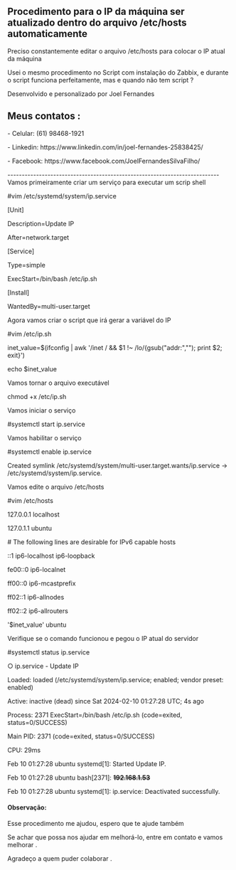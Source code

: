 <h2>Procedimento para o IP da máquina ser atualizado dentro do arquivo /etc/hosts automaticamente </h2>

<p>Preciso constantemente editar o arquivo /etc/hosts para colocar o IP atual da máquina</p>
<p>Usei o mesmo procedimento no Script com instalação do Zabbix, e durante o script funciona perfeitamente, mas e quando não tem script ?</p>

<p>Desenvolvido e personalizado por Joel Fernandes</p>
<h2>Meus contatos :</h2>
<p>- Celular:  (61) 98468-1921</p>
<p>- Linkedin: https://www.linkedin.com/in/joel-fernandes-25838425/</p>
<p>- Facebook: https://www.facebook.com/JoelFernandesSilvaFilho/</p>
--------------------------------------------------------------------------
Vamos primeiramente criar um serviço para executar um scrip shell
<p>#vim /etc/systemd/system/ip.service</p>
<p>[Unit]</p>
<p>Description=Update IP</p>
<p>After=network.target</p>

<p>[Service]</p>
<p>Type=simple</p>
<p>ExecStart=/bin/bash /etc/ip.sh</p>

<p>[Install]</p>
<p>WantedBy=multi-user.target</p>

Agora vamos criar o script que irá gerar a variável do IP
<p>#vim /etc/ip.sh</p>
<p>inet_value=$(ifconfig | awk '/inet / && $1 !~ /lo/{gsub("addr:",""); print $2; exit}')</p>
<p>echo $inet_value</p>

<p>Vamos tornar o arquivo executável</p>
<p>chmod +x /etc/ip.sh</p>

Vamos iniciar o serviço
<p>#systemctl start ip.service</p>

Vamos habilitar o serviço 
<p>#systemctl enable ip.service</p>
<p>Created symlink /etc/systemd/system/multi-user.target.wants/ip.service → /etc/systemd/system/ip.service.</p>

Vamos edite o arquivo /etc/hosts
<p>#vim /etc/hosts</p>
<p>127.0.0.1 localhost</p>
<p>127.0.1.1 ubuntu</p>

<p># The following lines are desirable for IPv6 capable hosts</p>
<p>::1     ip6-localhost ip6-loopback</p>
<p>fe00::0 ip6-localnet</p>
<p>ff00::0 ip6-mcastprefix</p>
<p>ff02::1 ip6-allnodes</p>
<p>ff02::2 ip6-allrouters</p>

<p>'$inet_value'   ubuntu</p>

Verifique se o comando funcionou e pegou o IP atual do servidor
<p>#systemctl status ip.service</p>
<p>○ ip.service - Update IP</p>
<p>     Loaded: loaded (/etc/systemd/system/ip.service; enabled; vendor preset: enabled)</p>
<p>     Active: inactive (dead) since Sat 2024-02-10 01:27:28 UTC; 4s ago</p>
<p>    Process: 2371 ExecStart=/bin/bash /etc/ip.sh (code=exited, status=0/SUCCESS)</p>
<p>   Main PID: 2371 (code=exited, status=0/SUCCESS)</p>
<p>        CPU: 29ms</p>

<p>Feb 10 01:27:28 ubuntu systemd[1]: Started Update IP.</p>
<p>Feb 10 01:27:28 ubuntu bash[2371]: <b><s>192.168.1.53</s></b></p>
<p>Feb 10 01:27:28 ubuntu systemd[1]: ip.service: Deactivated successfully.</p>

<h4>Observação:</h4>
<p>Esse procedimento me ajudou, espero que te ajude também </p>

Se achar que possa nos ajudar em melhorá-lo, entre em contato e vamos melhorar .

Agradeço a quem puder colaborar .


